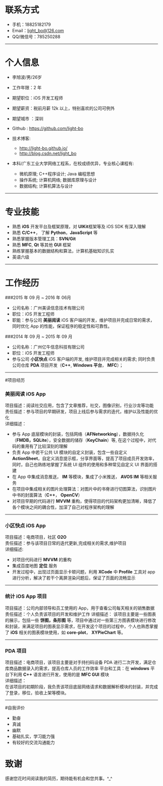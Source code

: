 # 联系方式

- 手机：18825182179 
- Email：light_bo@126.com
- QQ/微信号：785250288

---

# 个人信息

 - 李旭波/男/26岁
 - 工作年限：2 年
 - 期望职位：iOS 开发工程师
 - 期望薪资：税前月薪 12k 以上，特别喜欢的公司可例外
 - 期望城市 ：深圳
 - Github : https://github.com/light-bo
 - 技术博客: 
   - http://light-bo.github.io/  
   - http://blog.csdn.net/light_bo 
 
 - 本科/广东工业大学网络工程系，在校成绩优异，专业核心课程有:
   - 微机原理; C++程序设计; Java 编程思想
   - 操作系统; 计算机网络; 数据库原理与设计
   - 数据结构; 计算机算法与设计  


   
---

# 专业技能

- 熟悉 **iOS** 开发平台及框架原理，对 **UIKit**框架等及 iOS SDK 有深入理解
- 熟悉 **C/C++**， 了解 **Python**，**JavaScript** 等
- 熟悉掌握版本管理工具：**SVN/Git**
- 熟悉 **MFC**, **Qt** 等其他 **GUI** 框架
- 熟练掌握基本的数据结构和算法，计算机基础知识扎实
- 英语六级 

---


# 工作经历
###2015 年 09 月 ~ 2016 年 06月
- 公司名称：广州美读信息技术有限公司
- 职位：iOS 开发工程师
- 职能：参与公司 **美丽阅读** iOS 客户端的开发，维护项目并完成日常的需求，同时优化 App 的性能，保证程序的稳定性和可靠性。


###2014 年 09 月  ~  2015 年 09 月
- 公司名称：广州亿牛信息科技有限公司  
- 职位：iOS 开发工程师  
- 参与公司 **小区快点** iOS 客户端的开发, 维护项目并完成相关的需求; 同时负责公司仓库 **PDA** 项目开发（**C++**, **Windows 平台**， **MFC**）；

---

#项目经历
### 美丽阅读 iOS App
项目描述：阅读社交应用，包含了文章推荐，社交，图像识别，行业沙龙等功能  
责任描述：参与项目的早期研发，项目上线后参与需求的迭代，维护以及性能的优化  
详细描述：

- 参与 App 底层模块的封装，包括网络（**AFNetworking**），数据持久化（**FMDB，SQLite**），安全数据的储存（**KeyChain**）等, 在这个过程中，对代码的重用有了比较深刻的理解
- 负责 App 中若干公共 UI 模块的自定义封装，包含一些自定义 **ActionSheet**，自定义消息提示框，分享界面等，提高了项目成员开发效率，同时，自己也熟练地掌握了系统 UI 组件的使用和多种常见自定义 UI 界面的搭建
- 在 App 中集成消息推送， **IM** 等模块，集成了小米推送， **AVOS IM** 等相关服务
- 在项目中集成相关的图片处理算法：对图片中的书脊进行切图算法，识别图片中书的封面算法（**C++**， **OpenCV**）
- 对项目早期的代码进行 **MVVM** 重构，使得项目的代码架构更加清晰，降低了各个模块之间的耦合性，加深了自己对程序架构的理解

----
### 小区快点 iOS App  
项目描述：电商项目，社区 **O2O**  
责任描述：参与该项目日常的迭代更新,完成相关的需求,维护项目    
详细描述:

- 对项目代码进行 **MVVM** 的重构
- 集成百度地图 **定位** 服务
- 开发过程中，出现过页面显示卡顿问题，利用 **XCode** 中 **Profile** 工具对 app 进行分析，解决了若干个离屏渲染问题后，保证了页面的流畅显示


---
### 统计 iOS App 项目 
项目描述：公司内部领导和员工使用的 App，用于查看公司每天相关的销售数据  
责任描述：个人负责该项目的开发和维护工作 
详细描述：
该项目主要是一些图表的展示，包括一些 **饼图，条形图** 等，项目中通过对一些第三方图表模块进行修改和封装，来满足项目的图表显示需求，在开发这个项目的过程中，个人也熟悉掌握了 **iOS** 相关的图表模块使用，如 **core-plot**， **XYPieChart** 等。


---
### PDA 项目  
项目描述：电商项目，该项目主要是对手持扫码设备 PDA 进行二次开发，满足仓库商品数据录入的需求，提高仓库人员的工作效率
平台和工具：在 **windows** 平台下利用 **C++** 语言进行开发，使用的是 **MFC GUI** 模块  
详细描述：  
在该项目的初期阶段，我负责该项目底层网络请求和数据解析模块的封装，并完成了登录，移位，验收上架等模块。


---


#自我评价

- 勤奋
- 真诚
- 幽默 
- 基础扎实，学习能力强
- 有较好的交流沟通能力


# 致谢
感谢您花时间阅读我的简历，期待能有机会和您共事。^_^